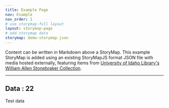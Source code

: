 ```yaml
---
title: Example Page
nav: Example
nav_order: 1
# use storymap-full layout
layout: storymap-page
# add storymap data
storymap: demo-storymap.json
---
```


Content can be written in Markdown above a StoryMap.
This example StoryMap is added using an existing StoryMapJS format  JSON file with media hosted externally, featuring items from [University of Idaho Library's William Allen Stonebraker Collection](https://www.lib.uidaho.edu/digital/stonebraker/about.html).

---
Data : 22
---
Test data
